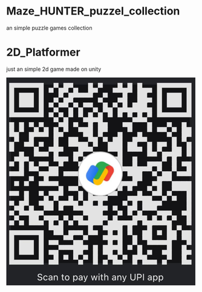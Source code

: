 # Maze_HUNTER_puzzel_collection
 an simple puzzle games collection
# 2D_Platformer
 just an simple 2d game made on unity



<a href="https://pay.google.com" target="_blank">
<img src="https://github.com/ravisairockey/VoiceChanger/blob/main/WhatsApp%20Image%202024-09-13%20at%2004.11.17_a883a27e.jpg" 
     alt="Voice Changer Screenshot" 
     width="500" 
     height="550" 
     title="Voice Changer Screenshot use for fun ">
</a>
